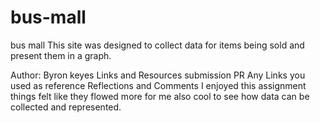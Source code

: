 # bus-mall
bus mall
This site was designed to collect data for items being sold and present them in a graph. 

Author: Byron keyes
Links and Resources
submission PR
Any Links you used as reference
Reflections and Comments
I enjoyed this assignment things felt like they flowed more for me also cool to see how data can be collected and represented.